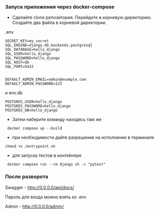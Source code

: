 ### Запуск приложения через docker-compose
* Сделайте clone репозитория. Перейдите в корневую директорию. Создайте два файла в корневой директории.
  
.env

```shell
SECRET_KEY=my_secret
SQL_ENGINE=django.db.backends.postgresql
SQL_DATABASE=hello_django
SQL_USER=hello_django
SQL_PASSWORD=hello_django
SQL_HOST=db
SQL_PORT=5432


DEFAULT_ADMIN_EMAIL=admin@example.com
DEFAULT_ADMIN_PASSWORD=123

```
и env.db 

```shell
POSTGRES_USER=hello_django
POSTGRES_PASSWORD=hello_django
POSTGRES_DB=hello_django
```
* Затем наберите команду находясь там же
```shell
 docker compose up --build
```
* при необходимости дайте разрешение на исполнение в терминале

```shell
chmod +x /entrypoint.sh
```
* для запуска тестов в контейнере
```shell
 docker compose run --rm django sh -c "pytest"
```  
### После разворота

Swagger - http://0.0.0.0/api/docs/

Пароль для входа можно взять из .env

Admin - http://0.0.0.0/admin/ 
